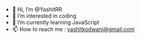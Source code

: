 - 👋 Hi, I’m @YashitRR
- 👀 I’m interested in coding
- 🌱 I’m currently learning JavaScript
- 📫 How to reach me : yashitkodwani@gmail.com

<!---
YashitRR/YashitRR is a ✨ special ✨ repository because its `README.md` (this file) appears on your GitHub profile.
You can click the Preview link to take a look at your changes.
--->
